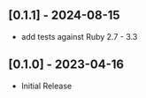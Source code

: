 ## [0.1.1] - 2024-08-15

 * add tests against Ruby 2.7 - 3.3

## [0.1.0] - 2023-04-16

 * Initial Release
